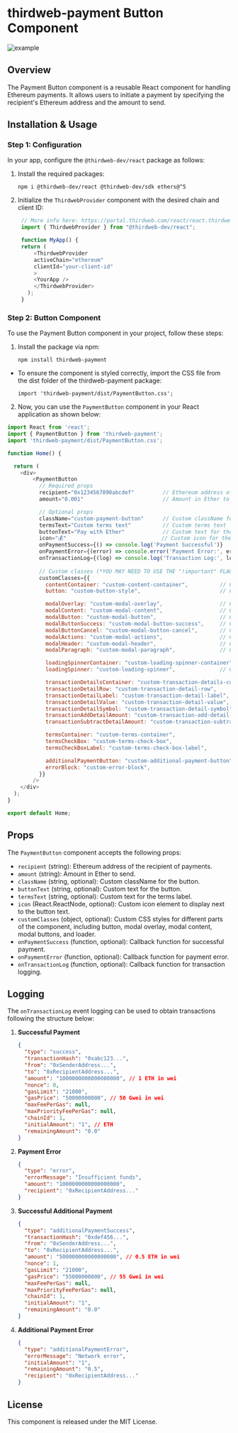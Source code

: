 # thirdweb-payment Button Component
![example](https://github.com/BankkRoll/thirdweb-payment/assets/106103625/532d6f80-4b49-47bf-aa1e-58b27634ce5c)

## Overview

The Payment Button component is a reusable React component for handling Ethereum payments. It allows users to initiate a payment by specifying the recipient's Ethereum address and the amount to send.

## Installation & Usage

### Step 1: Configuration

In your app, configure the `@thirdweb-dev/react` package as follows:

1. Install the required packages:

   ```
   npm i @thirdweb-dev/react @thirdweb-dev/sdk ethers@^5
   ```

2. Initialize the `ThirdwebProvider` component with the desired chain and client ID:

   ```javascript
    // More info here: https://portal.thirdweb.com/react/react.thirdwebprovider
    import { ThirdwebProvider } from "@thirdweb-dev/react";

    function MyApp() {
    return (
        <ThirdwebProvider
        activeChain="ethereum"
        clientId="your-client-id"
        >
        <YourApp />
        </ThirdwebProvider>
      );
    }
   ```

### Step 2: Button Component

To use the Payment Button component in your project, follow these steps:

1. Install the package via npm:

   ```
   npm install thirdweb-payment
   ```

- To ensure the component is styled correctly, import the CSS file from the dist folder of the thirdweb-payment package:

   ```
   import 'thirdweb-payment/dist/PaymentButton.css';
   ```

2. Now, you can use the `PaymentButton` component in your React application as shown below:

```javascript
import React from 'react';
import { PaymentButton } from 'thirdweb-payment';
import 'thirdweb-payment/dist/PaymentButton.css';

function Home() {

  return (
    <div>
        <PaymentButton
          // Required props
          recipient="0x1234567890abcdef"         // Ethereum address of the recipient
          amount="0.001"                         // Amount in Ether to send

          // Optional props
          className="custom-payment-button"      // Custom className for the button
          termsText="Custom terms text"          // Custom terms text
          buttonText="Pay with Ether"            // Custom text for the button
          icon="💰"                              // Custom icon for the button
          onPaymentSuccess={() => console.log('Payment Successful')}   // Custom success action
          onPaymentError={(error) => console.error('Payment Error:', error)} // Custom error action
          onTransactionLog={(log) => console.log('Transaction Log:', log)}  // Custom Transaction Logging
          
          // Custom classes (*YOU MAY NEED TO USE THE "!important" FLAG IN YOUR CSS TO OVERRIDE DEFAULT STYLES*)
          customClasses={{
            contentContainer: "custom-content-container",          // Custom className for the container
            button: "custom-button-style",                         // Custom className for the connect/buy button

            modalOverlay: "custom-modal-overlay",                  // Custom className for the modal overlay
            modalContent: "custom-modal-content",                  // Custom className for the modal content 
            modalButton: "custom-modal-button",                    // Custom className for the base modal buttons
            modalButtonSuccess: "custom-modal-button-success",     // Custom className for the modal button success 
            modalButtonCancel: "custom-modal-button-cancel",       // Custom className for the modal button cancel
            modalActions: "custom-modal-actions",                  // Custom className for the modal actions container
            modalHeader: "custom-modal-header",                    // Custom className for the modal
            modalParagraph: "custom-modal-paragraph",              // Custom className for the modal

            loadingSpinnerContainer: "custom-loading-spinner-container",  // Custom className for the loading spinner container
            loadingSpinner: "custom-loading-spinner",              // Custom className for the loading spinner

            transactionDetailsContainer: "custom-transaction-details-container", // Custom className for the transaction details container 
            transactionDetailRow: "custom-transaction-detail-row",              // Custom className for the transaction details row  
            transactionDetailLabel: "custom-transaction-detail-label",          // Custom className for the transaction details label
            transactionDetailValue: "custom-transaction-detail-value",          // Custom className for the transaction details value
            transactionDetailSymbol: "custom-transaction-detail-symbol",        // Custom className for the transaction details symbol
            transactionAddDetailAmount: "custom-transaction-add-detail-amount", // Custom className for the transaction details add amount
            transactionSubtractDetailAmount: "custom-transaction-subtract-detail-amount",    // Custom className for the transaction details subtract amount

            termsContainer: "custom-terms-container",                      // Custom className for the terms container
            termsCheckBox: "custom-terms-check-box",                       // Custom className for the terms checkbox
            termsCheckBoxLabel: "custom-terms-check-box-label",            // Custom className for the terms checkbox label

            additionalPaymentButton: "custom-additional-payment-button",   // Custom className additional payment button
            errorBlock: "custom-error-block",                              // Custom className error block warning container
          }}
        />
    </div>
  );
}

export default Home;
```

## Props

The `PaymentButton` component accepts the following props:

- `recipient` (string): Ethereum address of the recipient of payments.
- `amount` (string): Amount in Ether to send.
- `className` (string, optional): Custom className for the button.
- `buttonText` (string, optional): Custom text for the button.
- `termsText` (string, optional): Custom text for the terms label.
- `icon` (React.ReactNode, optional): Custom icon element to display next to the button text.
- `customClasses` (object, optional): Custom CSS styles for different parts of the component, including button, modal overlay, modal content, modal buttons, and loader.
- `onPaymentSuccess` (function, optional): Callback function for successful payment.
- `onPaymentError` (function, optional): Callback function for payment error.
- `onTransactionLog` (function, optional): Callback function for transaction logging.

## Logging

The `onTransactionLog` event logging can be used to obtain transactions following the structure below:

1. **Successful Payment**
    ```json
    {
      "type": "success",
      "transactionHash": "0xabc123...",
      "from": "0xSenderAddress...",
      "to": "0xRecipientAddress...",
      "amount": "1000000000000000000", // 1 ETH in wei
      "nonce": 0,
      "gasLimit": "21000",
      "gasPrice": "50000000000", // 50 Gwei in wei
      "maxFeePerGas": null,
      "maxPriorityFeePerGas": null,
      "chainId": 1,
      "initialAmount": "1", // ETH
      "remainingAmount": "0.0"
    }
    ```

2. **Payment Error**
    ```json
    {
      "type": "error",
      "errorMessage": "Insufficient funds",
      "amount": "1000000000000000000",
      "recipient": "0xRecipientAddress..."
    }
    ```

3. **Successful Additional Payment**
    ```json
    {
      "type": "additionalPaymentSuccess",
      "transactionHash": "0xdef456...",
      "from": "0xSenderAddress...",
      "to": "0xRecipientAddress...",
      "amount": "500000000000000000", // 0.5 ETH in wei
      "nonce": 1,
      "gasLimit": "21000",
      "gasPrice": "55000000000", // 55 Gwei in wei
      "maxFeePerGas": null,
      "maxPriorityFeePerGas": null,
      "chainId": 1,
      "initialAmount": "1",
      "remainingAmount": "0.0"
    }
    ```

4. **Additional Payment Error**
    ```json
    {
      "type": "additionalPaymentError",
      "errorMessage": "Network error",
      "initialAmount": "1",
      "remainingAmount": "0.5",
      "recipient": "0xRecipientAddress..."
    }
    ```


## License

This component is released under the MIT License.

